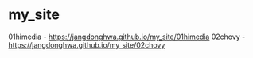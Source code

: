 # my_site
01himedia - https://jangdonghwa.github.io/my_site/01himedia
02chovy - https://jangdonghwa.github.io/my_site/02chovy
